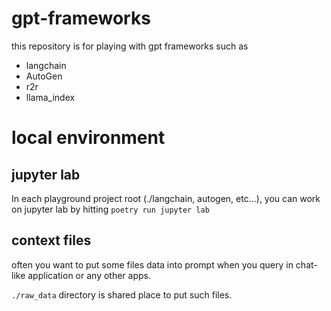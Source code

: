 # gpt-frameworks

this repository is for playing with gpt frameworks such as
- langchain
- AutoGen
- r2r
- llama_index

# local environment

## jupyter lab

In each playground project root (./langchain, autogen, etc...),
you can work on jupyter lab by hitting `poetry run jupyter lab`

## context files

often you want to put some files data into prompt when you query in chat-like application or any other apps.

`./raw_data` directory is shared place to put such files.
